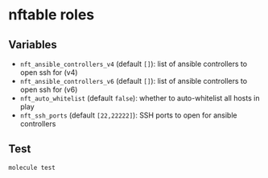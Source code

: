 # nftable roles

## Variables

- `nft_ansible_controllers_v4` (default `[]`): list of ansible controllers to open ssh for (v4)
- `nft_ansible_controllers_v6` (default `[]`): list of ansible controllers to open ssh for (v6)
- `nft_auto_whitelist` (default `false`): whether to auto-whitelist all hosts in play
- `nft_ssh_ports` (default `[22,22222]`): SSH ports to open for ansible controllers

## Test

```
molecule test
```